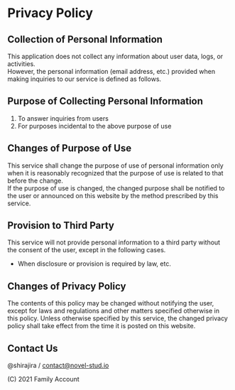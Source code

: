 # **Privacy Policy**

## **Collection of Personal Information**

This application does not collect any information about user data, logs, or activities.  
However, the personal information (email address, etc.) provided when making inquiries to our service is defined as follows.

## **Purpose of Collecting Personal Information**

1. To answer inquiries from users
2. For purposes incidental to the above purpose of use

## **Changes of Purpose of Use**

This service shall change the purpose of use of personal information only when it is reasonably recognized that the purpose of use is related to that before the change.  
If the purpose of use is changed, the changed purpose shall be notified to the user or announced on this website by the method prescribed by this service.

## **Provision to Third Party**

This service will not provide personal information to a third party without the consent of the user, except in the following cases.

- When disclosure or provision is required by law, etc.

## **Changes of Privacy Policy**

The contents of this policy may be changed without notifying the user, except for laws and regulations and other matters specified otherwise in this policy.
Unless otherwise specified by this service, the changed privacy policy shall take effect from the time it is posted on this website.

## **Contact Us**

@shirajira / contact@novel-stud.io

(C) 2021 Family Account
